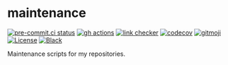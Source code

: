 # maintenance

[![pre-commit.ci status](https://results.pre-commit.ci/badge/github/klieret/maintenance/main.svg)](https://results.pre-commit.ci/latest/github/klieret/maintenance/main)
[![gh actions](https://github.com/klieret/maintenance/actions/workflows/test.yaml/badge.svg)](https://github.com/klieret/maintenance/actions/workflows/test.yaml)
[![link checker](https://github.com/klieret/maintenance/actions/workflows/check-links.yaml/badge.svg)](https://github.com/klieret/maintenance/actions)
[![codecov](https://codecov.io/github/klieret/maintenance/branch/main/graph/badge.svg?token=6MQZ4LODE5)](https://codecov.io/github/klieret/maintenance)
[![gitmoji](https://img.shields.io/badge/gitmoji-%20😜%20😍-FFDD67.svg)](https://gitmoji.dev)
[![License](https://img.shields.io/github/license/klieret/maintenance)](https://github.com/klieret/maintenance/blob/master/LICENSE.txt)
[![Black](https://img.shields.io/badge/code%20style-black-000000.svg)](https://github.com/python/black)

Maintenance scripts for my repositories.
